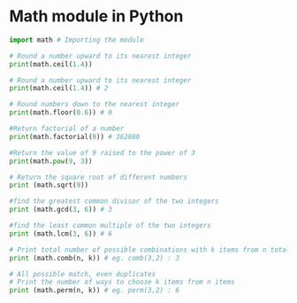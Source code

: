 # Math module in Python

```python
import math # Importing the module
```

```python
# Round a number upward to its nearest integer
print(math.ceil(1.4))
```

```python
# Round a number upward to its nearest integer
print(math.ceil(1.4)) # 2
```

```python
# Round numbers down to the nearest integer
print(math.floor(0.6)) # 0
```

```python
#Return factorial of a number
print(math.factorial(9)) # 362880
```

```python
#Return the value of 9 raised to the power of 3
print(math.pow(9, 3))
```

```python
# Return the square root of different numbers
print (math.sqrt(9))
```

```python
#find the greatest common divisor of the two integers
print (math.gcd(3, 6)) # 3
```

```python
#find the least common multiple of the two integers
print (math.lcm(3, 6)) # 6
```

```python
# Print total number of possible combinations with k items from n total items
print (math.comb(n, k)) # eg. comb(3,2) : 3
```

```python
# All possible match, even duplicates
# Print the number of ways to choose k items from n items
print (math.perm(n, k)) # eg. perm(3,2) : 6
```